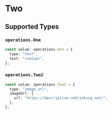 # Two


## Supported Types

### `operations.One`

```typescript
const value: operations.One = {
  type: "text",
  text: "<value>",
};
```

### `operations.Two2`

```typescript
const value: operations.Two2 = {
  type: "image_url",
  imageUrl: {
    url: "https://descriptive-unblinking.net/",
  },
};
```

